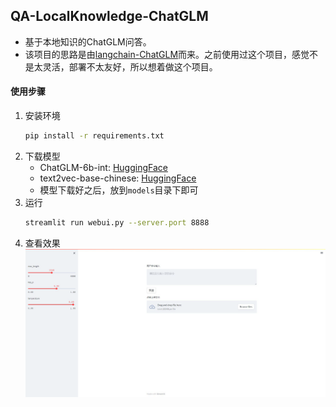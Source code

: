 ## QA-LocalKnowledge-ChatGLM
- 基于本地知识的ChatGLM问答。
- 该项目的思路是由[langchain-ChatGLM](https://github.com/imClumsyPanda/langchain-ChatGLM)而来。之前使用过这个项目，感觉不是太灵活，部署不太友好，所以想着做这个项目。


#### 使用步骤
1. 安装环境
   ```bash
   pip install -r requirements.txt
   ```
2. 下载模型
   - ChatGLM-6b-int: [HuggingFace](https://huggingface.co/THUDM/chatglm-6b-int4)
   - text2vec-base-chinese: [HuggingFace](https://huggingface.co/shibing624/text2vec-base-chinese)
   - 模型下载好之后，放到`models`目录下即可
3. 运行
    ```bash
    streamlit run webui.py --server.port 8888
    ```
4. 查看效果
    <div align="center">
    <img src="./assets/example.png" width="100%" height="65%"/>
    </div>